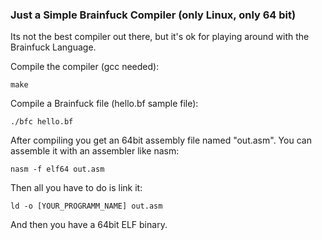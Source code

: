 

### Just a Simple Brainfuck Compiler (only Linux, only 64 bit) ###

Its not the best compiler out there, but it's ok for playing around with the Brainfuck Language.

Compile the compiler (gcc needed):
```
make
```

Compile a Brainfuck file (hello.bf sample file):
```
./bfc hello.bf
```

After compiling you get an 64bit assembly file named "out.asm".
You can assemble it with an assembler like nasm:
```
nasm -f elf64 out.asm
```

Then all you have to do is link it:
```
ld -o [YOUR_PROGRAMM_NAME] out.asm
```

And then you have a 64bit ELF binary.

